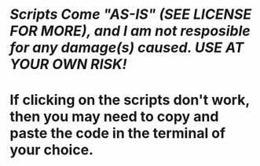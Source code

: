 # *Scripts Come "AS-IS" (SEE LICENSE FOR MORE), and I am not resposible for any damage(s) caused. USE AT YOUR OWN RISK!*
# If clicking on the scripts don't work, then you may need to copy and paste the code in the terminal of your choice.
